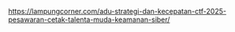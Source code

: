 https://lampungcorner.com/adu-strategi-dan-kecepatan-ctf-2025-pesawaran-cetak-talenta-muda-keamanan-siber/

